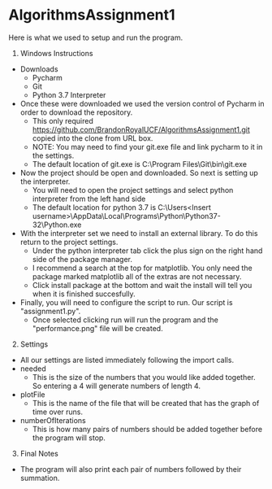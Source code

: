 # AlgorithmsAssignment1

Here is what we used to setup and run the program. 

1. Windows Instructions<br/>
  - Downloads<br/>
    - Pycharm<br/>
    - Git<br/>
    - Python 3.7 Interpreter<br/>
  - Once these were downloaded we used the version control of Pycharm in order to download the repository.<br/>
    - This only required https://github.com/BrandonRoyalUCF/AlgorithmsAssignment1.git copied into the clone from URL box.<br/>
    - NOTE: You may need to find your git.exe file and link pycharm to it in the settings.<br/>
    - The default location of git.exe is C:\Program Files\Git\bin\git.exe<br/>
  - Now the project should be open and downloaded. So next is setting up the interpreter.<br/>
    - You will need to open the project settings and select python interpreter from the left hand side<br/>
    - The default location for python 3.7 is C:\Users\<Insert username>\AppData\Local\Programs\Python\Python37-32\Python.exe<br/>
  - With the interpreter set we need to install an external library. To do this return to the project settings.<br/>
    - Under the python interpreter tab click the plus sign on the right hand side of the package manager.<br/>
    - I recommend a search at the top for matplotlib. You only need the package marked matplotlib all of the extras are not necessary.<br/>
    - Click install package at the bottom and wait the install will tell you when it is finished succesfully.<br/>
  - Finally, you will need to configure the script to run. Our script is "assignment1.py". <br/>
    - Once selected clicking run will run the program and the "performance.png" file will be created.<br/>
2. Settings<br/>
  - All our settings are listed immediately following the import calls.<br/>
  - needed<br/>
    - This is the size of the numbers that you would like added together. So entering a 4 will generate numbers of length 4.<br/>
  - plotFile<br/>
    - This is the name of the file that will be created that has the graph of time over runs.<br/>
  - numberOfIterations<br/>
    - This is how many pairs of numbers should be added together before the program will stop.<br/>
3. Final Notes<br/>
  - The program will also print each pair of numbers followed by their summation.<br/>
